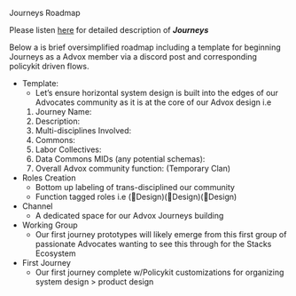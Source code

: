 Journeys Roadmap

Please listen [here](https://www.youtube.com/watch?v=qvfWp25NQYU) for detailed description of **_Journeys_**

Below a is brief oversimplified roadmap including a template for beginning Journeys as a Advox member via a discord post and corresponding policykit driven flows. 

- Template:
    - Let’s ensure horizontal system design is built into the edges of our Advocates community as it is at the core of our Advox design i.e
    1. Journey Name: 
    2. Description: 
    3. Multi-disciplines Involved: 
    4. Commons: 
    5. Labor Collectives: 
    6. Data Commons MIDs (any potential schemas): 
    7. Overall Advox community function: (Temporary Clan)
- Roles Creation
    - Bottom up labeling of trans-disciplined our community 
    - Function tagged roles i.e (🐢Design)(🐺Design)(🐻Design)
- Channel
    - A dedicated space for our Advox Journeys building
- Working Group
    - Our first journey prototypes will likely emerge from this first group of passionate Advocates wanting to see this through for the Stacks Ecosystem
- First Journey
    - Our first journey complete w/Policykit customizations for organizing system design > product design
